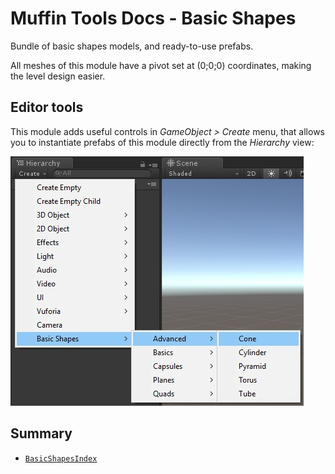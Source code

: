 # Muffin Tools Docs - Basic Shapes

Bundle of basic shapes models, and ready-to-use prefabs.

All meshes of this module have a pivot set at (0;0;0) coordinates, making the level design easier.

## Editor tools

This module adds useful controls in *GameObject > Create* menu, that allows you to instantiate prefabs of this module directly from the *Hierarchy* view:

![Basic Shapes module's additional menus](./Images/basic-shapes-menus.jpg)

## Summary

- [`BasicShapesIndex`](./basic-shapes-index.md)